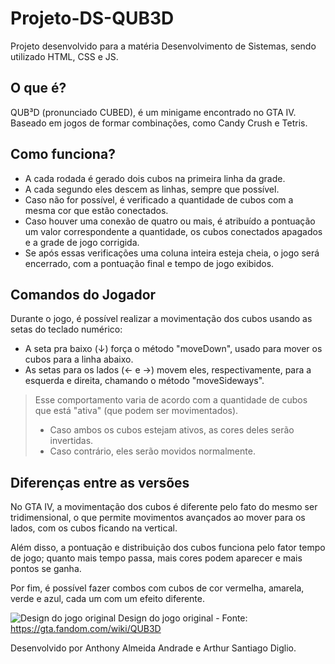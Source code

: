 # Projeto-DS-QUB3D
Projeto desenvolvido para a matéria Desenvolvimento de Sistemas, sendo utilizado HTML, CSS e JS.

## O que é?
QUB³D (pronunciado CUBED), é um minigame encontrado no GTA IV. Baseado em jogos de formar combinações, como Candy Crush e Tetris.

## Como funciona?
- A cada rodada é gerado dois cubos na primeira linha da grade.
- A cada segundo eles descem as linhas, sempre que possível.
- Caso não for possível, é verificado a quantidade de cubos com a mesma cor que estão conectados.
- Caso houver uma conexão de quatro ou mais, é atribuído a pontuação um valor correspondente a quantidade, os cubos conectados apagados e a grade de jogo corrigida.
- Se após essas verificações uma coluna inteira esteja cheia, o jogo será encerrado, com a pontuação final e tempo de jogo exibidos.

## Comandos do Jogador
Durante o jogo, é possível realizar a movimentação dos cubos usando as setas do teclado numérico:
- A seta pra baixo (↓) força o método "moveDown", usado para mover os cubos para a linha abaixo.
- As setas para os lados (← e →) movem eles, respectivamente, para a esquerda e direita, chamando o método "moveSideways".

> Esse comportamento varia de acordo com a quantidade de cubos que está "ativa" (que podem ser movimentados).
> - Caso ambos os cubos estejam ativos, as cores deles serão invertidas.
> - Caso contrário, eles serão movidos normalmente.

## Diferenças entre as versões
No GTA IV, a movimentação dos cubos é diferente pelo fato do mesmo ser tridimensional, o que permite movimentos avançados ao mover para os lados, com os cubos ficando na vertical.

Além disso, a pontuação e distribuição dos cubos funciona pelo fator tempo de jogo; quanto mais tempo passa, mais cores podem aparecer e mais pontos se ganha.

Por fim, é possível fazer combos com cubos de cor vermelha, amarela, verde e azul, cada um com um efeito diferente.

![Design do jogo original](https://static.wikia.nocookie.net/gtawiki/images/6/6b/QUB3D-GTA4-gameplay.jpg/revision/latest?cb=20091030161238)
Design do jogo original - Fonte: https://gta.fandom.com/wiki/QUB3D

Desenvolvido por Anthony Almeida Andrade e Arthur Santiago Diglio.

